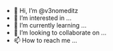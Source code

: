 - 👋 Hi, I’m @v3nomeditz
- 👀 I’m interested in ...
- 🌱 I’m currently learning ...
- 💞️ I’m looking to collaborate on ...
- 📫 How to reach me ...

<!---
v3nomeditz/v3nomeditz is a ✨ special ✨ repository because its `README.md` (this file) appears on your GitHub profile.
You can click the Preview link to take a look at your changes.
--->
